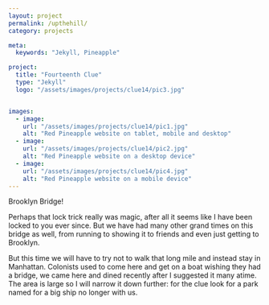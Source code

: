 ```yaml
---
layout: project
permalink: /upthehill/
category: projects

meta:
  keywords: "Jekyll, Pineapple"

project:
  title: "Fourteenth Clue"
  type: "Jekyll"
  logo: "/assets/images/projects/clue14/pic3.jpg"


images:
  - image:
    url: "/assets/images/projects/clue14/pic1.jpg"
    alt: "Red Pineapple website on tablet, mobile and desktop"
  - image:
    url: "/assets/images/projects/clue14/pic2.jpg"
    alt: "Red Pineapple website on a desktop device"
  - image:
    url: "/assets/images/projects/clue14/pic4.jpg"
    alt: "Red Pineapple website on a mobile device"
---
```


<p>Brooklyn Bridge!</p>
<p></p>
<p>Perhaps that lock trick really was magic, after all it seems like I have been locked to you ever since.  But we have had many other grand times on this bridge as well, from running to showing it to friends and even just getting to Brooklyn.</p>
<p></p>
But this time we will have to try not to walk that long mile and instead stay in Manhattan.  Colonists used to come here and get on a boat wishing they had a bridge, we came here and dined recently after I suggested it many atime.  The area is large so I will narrow it down further: for the clue look for a park named for a big ship no longer with us.
<p></p>
